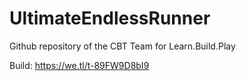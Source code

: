 # UltimateEndlessRunner
Github repository of the CBT Team for Learn.Build.Play

Build: https://we.tl/t-89FW9D8bI9
